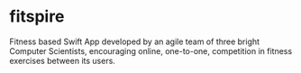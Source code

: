 # fitspire

Fitness based Swift App developed by an agile team of three bright Computer Scientists, encouraging online, 
one-to-one, competition in fitness exercises between its users.
